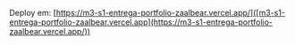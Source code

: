 Deploy em: [https://m3-s1-entrega-portfolio-zaalbear.vercel.app/]([m3-s1-entrega-portfolio-zaalbear.vercel.app](https://m3-s1-entrega-portfolio-zaalbear.vercel.app/))
